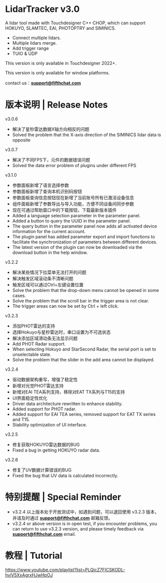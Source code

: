 # LidarTracker v3.0

A lidar tool made with Touchdesigner C++ CHOP, which can support HOKUYO, SLAMTEC, EAI, PHOTOPTRY and SIMINICS.

- Connect multiple lidars.
- Multiple lidars merge.
- Add trigger range
- TUIO & UDP

This version is only available in Touchdesigner 2022+.

This version is only available for window platforms.

contact us：**support@fifthchat.com**

# 版本说明 | Release Notes
v3.0.6
- 解决了星秒雷达数据X轴方向相反的问题
- Solved the problem that the X-axis direction of the SIMINICS lidar data is opposite

v3.0.7
- 解决了不同FPS下，元件的数据错误问题
- Solved the data error problem of plugins under different FPS

v3.1.0
- 参数面板新增了语言选择参数
- 参数面板新增了查询本机识别码按钮
- 参数面板查询信息按钮现在新增了当前账号所有已激活设备信息
- 组件面板新增了参数导出与导入功能，方便不同设备间同步参数
- 现在可通过帮助窗口中的下载按钮，下载最新版本插件
- Added a language selection parameter in the parameter panel.
- Added a button to query the UUID in the parameter panel.
- The query button in the parameter panel now adds all activated device information for the current account.
- The plugin panel has added parameter export and import functions to facilitate the synchronization of parameters between different devices.
- The latest version of the plugin can now be downloaded via the download button in the help window.

v3.2.2
- 解决某些情况下拉菜单无法打开的问题
- 解决触发区域滚动条不清晰问题
- 触发区域可以通过Ctrl+左键设置位置
- Solve the problem that the drop-down menu cannot be opened in some cases.
- Solve the problem that the scroll bar in the trigger area is not clear.
- The trigger areas can now be set by Ctrl + left click.

v3.2.3
- 添加PHOT雷达的支持
- 选择Hokuyo与星秒雷达时，串口设置为不可选状态
- 解决添加区域滑动条无法显示问题
- Add PHOT Radar support.
- When selecting Hokuyo and StarSecond Radar, the serial port is set to unselectable state.
- Solve the problem that the slider in the add area cannot be displayed.

v3.2.4
- 驱动数据架构重写，增强了稳定性
- 新增对光觉PHOT雷达支持
- 新增对EAI TEA系列支持，移除对EAT TX系列与T15的支持
- UI界面稳定性优化
- Driver data architecture rewritten to enhance stability.
- Added support for PHOT radar.
- Added support for EAI TEA series, removed support for EAT TX series and T15.
- Stability optimization of UI interface.

v3.2.5
- 修复获取HOKUYO雷达数据的BUG
- Fixed a bug in getting HOKUYO radar data.

v3.2.6
- 修复了UV数据计算错误的BUG
- Fixed the bug that UV data is calculated incorrectly.

# 特别提醒 | Special Reminder
- v3.2.4 以上版本处于开放测试中，如遇到问题，可以退回使用 v3.2.3 版本，并请及时通过 **support@fifthchat.com** 邮箱反馈。
- v3.2.4 or above version is in open test, if you encounter problems, you can return to use v3.2.3 version, and please timely feedback via **support@fifthchat.com** email.

# 教程 | Tutorial
https://www.youtube.com/playlist?list=PLQjcZ7FICSKODL-hvjV5XxAgrxHJwHpOJ
